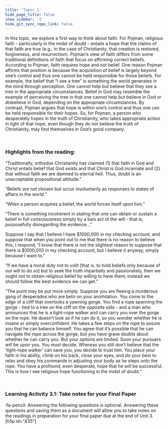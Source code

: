 ```yaml
---
title: 'Topic 1'
hide_page_title: false
show_sidebar: '1'
hide_git_sync_repo_link: false
---
```


In this topic, we explore a first way to think about faith. For Pojman, religious faith - particularly in the midst of doubt - entails a hope that the claims of that faith are true (e.g.. in the case of Christianity, that creation is restored, forgiveness, and resurrection). Pojman’s view of faith differs from some traditional definitions of faith that focus on affirming correct beliefs. According to Pojman, faith requires hope and not belief. One reason Pojman affirms that position is because the acquisition of belief is largely beyond one’s control and thus one cannot be held responsible for those beliefs. For example, the belief that “I see a tree” is something the world generates in the mind through perception. One cannot help but believe that they see a tree in the appropriate circumstances. Belief in God may resemble the example of perceiving the tree in that one cannot help but believe in God or disbelieve in God, depending on the appropriate circumstances. By contrast, Pojman argues that hope is within one’s control and thus one can be held responsible for their hopes. So, for Pojman, a person who desperately hopes in the truth of Christianity, who takes appropriate action in light of that hope, even though they do not believe the truth of Christianity, may find themselves in God’s good company.

&nbsp;

### Highlights from the reading:

“Traditionally, orthodox Christianity has claimed (1) that faith in God and Christ entails belief that God exists and that Christ is God incarnate and (2) that without faith we are damned to eternal hell. Thus, doubt is an unacceptable propositional attitude.”

“Beliefs are not chosen but occur involuntarily as responses to states of affairs in the world.”

“When a person acquires a belief, the world forces itself upon him.”

“There is something incoherent in stating that one can obtain or sustain a belief in full consciousness simply by a bais act of the will - that is, purposefully disregarding the evidence…”

Suppose I say that I believe I have $1000,000 in my checking account, and suppose that when you point out to me that there is no reason to believe this, I respond, “I know that there is not the slightest reason to suppose that there is $1000,000 in my checking account, but I believe it anyway, simply because I want to.”

“If we have a moral duty not to volit [that is, to hold beliefs only because of our will to do so] but to seek the truth impartially and passionately, then we ought not to obtain religious belief by willing to have them; instead we should follow the best evidence we can get.”


“The point may be put more simply. Suppose you are fleeing a murderous gang of desperados who are betn on your annihilation. You come to the edge of a cliff that overlooks a yawning gorge. You find a rope spanning the gorge - tied to a tree on the cliff on the opposite side - and a man who announces that he is a tight-rope walker and can carry you over the gorge on the rope. He doesn’t look as if he can do it, so you wonder whether he is insane or simply overconfident. He takes a few steps on the rope to assure you that he can balance himself. You agree that it’s possible that he can navigate the rope across the gorge, but you have grave doubts about whether he can carry you. But your options are limited. Soon your pursuers will be upon you. You must decide. Whereas you still don’t believe that the ‘tight-rope walker’ can save you, you decide to trust him. You place your faith in his ability, climb on his back, close your eyes, and do your best to relax and obey his commands in adjusting your body as he steps onto the rope. You have a profound, even desperate, hope that he will be successful. This is how I see religious hope functioning in the midst of doubt.”

&nbsp;

### Learning Activity 3.1: Take notes for your Final Paper
:fa-pencil: Answering the following questions is optional. Answering these questions and saving them as a document will allow you to take notes on the readings in preparation for your final paper due at the end of Unit 3.
[h5p id="435"]
